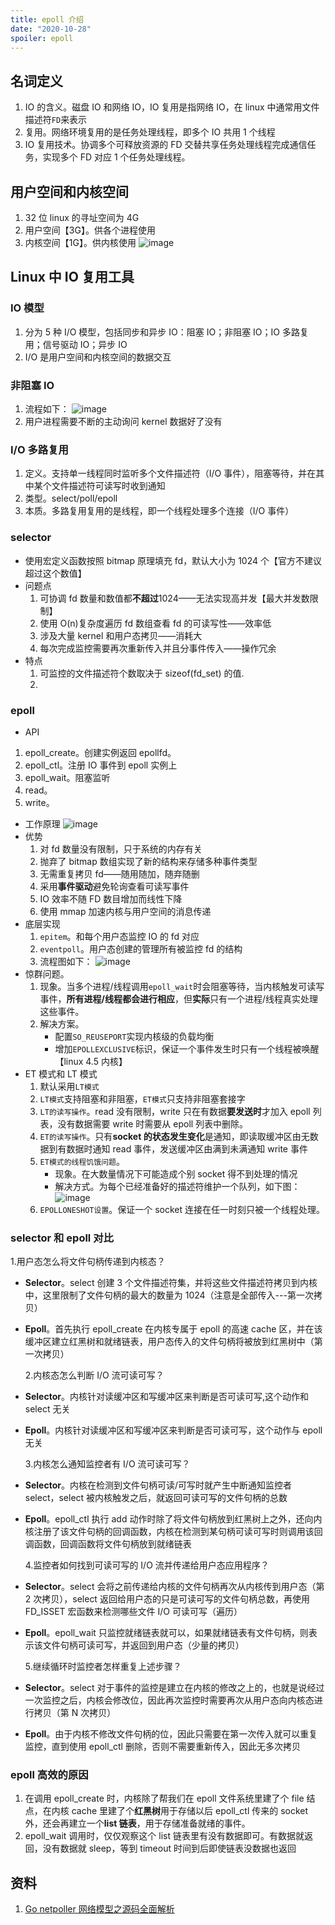 ```yaml
---
title: epoll 介绍
date: "2020-10-28"
spoiler: epoll
---
```


## 名词定义

1. IO 的含义。磁盘 IO 和网络 IO，IO 复用是指网络 IO，在 linux 中通常用文件描述符`FD`来表示
1. 复用。网络环境复用的是任务处理线程，即多个 IO 共用 1 个线程
1. IO 复用技术。协调多个可释放资源的 FD 交替共享任务处理线程完成通信任务，实现多个 FD 对应 1 个任务处理线程。

## 用户空间和内核空间

1. 32 位 linux 的寻址空间为 4G
1. 用户空间【3G】。供各个进程使用
1. 内核空间【1G】。供内核使用
   ![image](./userSpace.png)

## Linux 中 IO 复用工具

### IO 模型

1. 分为 5 种 I/O 模型，包括同步和异步 IO：阻塞 IO；非阻塞 IO；IO 多路复用；信号驱动 IO；异步 IO
2. I/O 是用户空间和内核空间的数据交互

### 非阻塞 IO

1. 流程如下：
   ![image](./nonBlocking.png)
2. 用户进程需要不断的主动询问 kernel 数据好了没有

### I/O 多路复用

1. 定义。支持单一线程同时监听多个文件描述符（I/O 事件），阻塞等待，并在其中某个文件描述符可读写时收到通知
2. 类型。select/poll/epoll
3. 本质。多路复用复用的是线程，即一个线程处理多个连接（I/O 事件）

### selector

- 使用宏定义函数按照 bitmap 原理填充 fd，默认大小为 1024 个【官方不建议超过这个数值】
- 问题点
  1. 可协调 fd 数量和数值都**不超过**1024——无法实现高并发【最大并发数限制】
  1. 使用 O(n)复杂度遍历 fd 数组查看 fd 的可读写性——效率低
  1. 涉及大量 kernel 和用户态拷贝——消耗大
  1. 每次完成监控需要再次重新传入并且分事件传入——操作冗余
- 特点
  1. 可监控的文件描述符个数取决于 sizeof(fd_set) 的值.
  2.

### epoll

- API

1. epoll_create。创建实例返回 epollfd。
2. epoll_ctl。注册 IO 事件到 epoll 实例上
3. epoll_wait。阻塞监听
4. read。
5. write。

- 工作原理
  ![image](./epollSource.png)
- 优势
  1. 对 fd 数量没有限制，只于系统的内存有关
  1. 抛弃了 bitmap 数组实现了新的结构来存储多种事件类型
  1. 无需重复拷贝 fd——随用随加，随弃随删
  1. 采用**事件驱动**避免轮询查看可读写事件
  1. IO 效率不随 FD 数目增加而线性下降
  1. 使用 mmap 加速内核与用户空间的消息传递
- 底层实现
  1. `epitem`。和每个用户态监控 IO 的 fd 对应
  1. `eventpoll`。用户态创建的管理所有被监控 fd 的结构
  1. 流程图如下：
     ![image](./epoll-low.png)
- 惊群问题。
  1. 现象。当多个进程/线程调用`epoll_wait`时会阻塞等待，当内核触发可读写事件，**所有进程/线程都会进行相应**，但**实际**只有一个进程/线程真实处理这些事件。
  1. 解决方案。
     - 配置`SO_REUSEPORT`实现内核级的负载均衡
     - 增加`EPOLLEXCLUSIVE`标识，保证一个事件发生时只有一个线程被唤醒【linux 4.5 内核】
- ET 模式和 LT 模式
  1. 默认采用`LT模式`
  1. `LT模式`支持阻塞和非阻塞，`ET模式`只支持非阻塞套接字
  1. `LT的读写操作`。read 没有限制，write 只在有数据**要发送时**才加入 epoll 列表，没有数据需要 write 时需要从 epoll 列表中删除。
  1. `ET的读写操作`。只有**socket 的状态发生变化**是通知，即读取缓冲区由无数据到有数据时通知 read 事件，发送缓冲区由满到未满通知 write 事件
  1. `ET模式的线程饥饿问题`。
     - 现象。在大数量情况下可能造成个别 socket 得不到处理的情况
     - 解决方式。为每个已经准备好的描述符维护一个队列，如下图：
       ![image](./ET-hungry-model.png)
  1. `EPOLLONESHOT设置`。保证一个 socket 连接在任一时刻只被一个线程处理。

### selector 和 epoll 对比

1.用户态怎么将文件句柄传递到内核态？

- **Selector**。select 创建 3 个文件描述符集，并将这些文件描述符拷贝到内核中，这里限制了文件句柄的最大的数量为 1024（注意是全部传入---第一次拷贝）
- **Epoll**。首先执行 epoll_create 在内核专属于 epoll 的高速 cache 区，并在该缓冲区建立红黑树和就绪链表，用户态传入的文件句柄将被放到红黑树中（第一次拷贝）

  2.内核态怎么判断 I/O 流可读可写？

- **Selector**。内核针对读缓冲区和写缓冲区来判断是否可读可写,这个动作和 select 无关
- **Epoll**。内核针对读缓冲区和写缓冲区来判断是否可读可写，这个动作与 epoll 无关

  3.内核怎么通知监控者有 I/O 流可读可写？

- **Selector**。内核在检测到文件句柄可读/可写时就产生中断通知监控者 select，select 被内核触发之后，就返回可读可写的文件句柄的总数
- **Epoll**。epoll_ctl 执行 add 动作时除了将文件句柄放到红黑树上之外，还向内核注册了该文件句柄的回调函数，内核在检测到某句柄可读可写时则调用该回调函数，回调函数将文件句柄放到就绪链表

  4.监控者如何找到可读可写的 I/O 流并传递给用户态应用程序？

- **Selector**。select 会将之前传递给内核的文件句柄再次从内核传到用户态（第 2 次拷贝），select 返回给用户态的只是可读可写的文件句柄总数，再使用 FD_ISSET 宏函数来检测哪些文件 I/O 可读可写（遍历）
- **Epoll**。epoll_wait 只监控就绪链表就可以，如果就绪链表有文件句柄，则表示该文件句柄可读可写，并返回到用户态（少量的拷贝）

  5.继续循环时监控者怎样重复上述步骤？

- **Selector**。select 对于事件的监控是建立在内核的修改之上的，也就是说经过一次监控之后，内核会修改位，因此再次监控时需要再次从用户态向内核态进行拷贝（第 N 次拷贝）
- **Epoll**。由于内核不修改文件句柄的位，因此只需要在第一次传入就可以重复监控，直到使用 epoll_ctl 删除，否则不需要重新传入，因此无多次拷贝

### epoll 高效的原因

1. 在调用 epoll_create 时，内核除了帮我们在 epoll 文件系统里建了个 file 结点，在内核 cache 里建了个**红黑树**用于存储以后 epoll_ctl 传来的 socket 外，还会再建立一个**list 链表**，用于存储准备就绪的事件。
1. epoll_wait 调用时，仅仅观察这个 list 链表里有没有数据即可。有数据就返回，没有数据就 sleep，等到 timeout 时间到后即使链表没数据也返回

## 资料

1. [Go netpoller 网络模型之源码全面解析](https://mp.weixin.qq.com/s/HNPeffn08QovQwtUH1qkbQ)
